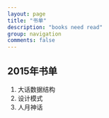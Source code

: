 ```yaml
---
layout: page
title: "书单"
description: "books need read"
group: navigation
comments: false
---
```


## 2015年书单

1. 大话数据结构
2. 设计模式
3. 人月神话
